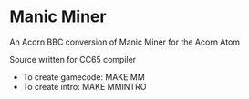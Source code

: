 # Manic Miner
An Acorn BBC conversion of Manic Miner for the Acorn Atom

Source written for CC65 compiler

* To create gamecode: MAKE MM
* To create intro: MAKE MMINTRO

